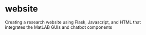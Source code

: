 # website
Creating a research website using Flask, Javascript, and HTML that integrates the MatLAB GUIs and chatbot components 
